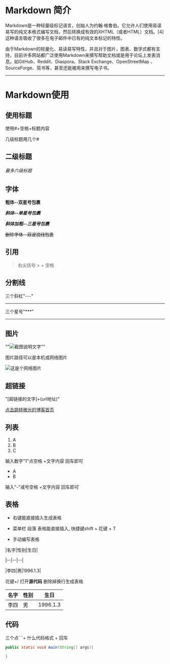 # Markdown 简介
Markdown是一种轻量级标记语言，创始人为约翰·格鲁伯。它允许人们使用易读易写的纯文本格式编写文档，然后转换成有效的XHTML（或者HTML）文档。[4]这种语言吸收了很多在电子邮件中已有的纯文本标记的特性。

由于Markdown的轻量化、易读易写特性，并且对于图片，图表、数学式都有支持，目前许多网站都广泛使用Markdown来撰写帮助文档或是用于论坛上发表消息。如GitHub、Reddit、Diaspora、Stack Exchange、OpenStreetMap 、SourceForge、简书等，甚至还能被用来撰写电子书。

---

# Markdown使用

## 使用标题

使用#+空格+标题内容

几级标题用几个#

## 二级标题

###### 最多六级标题



## 字体

**粗体--双星号包裹**

***斜体--单星号包裹***

***斜体加粗--三星号包裹***

~~删除字体--双波浪线包裹~~



## 引用

> 右尖括号 > + 空格



## 分割线

三个斜杠"---"

---

三个星号"***"

***





## 图片

""![截图说明文字]()""

图片路径可以是本机或网络图片



![这是个网络图片](https://gimg2.baidu.com/image_search/src=http%3A%2F%2Fpic4.zhimg.com%2Fv2-2a56e92cf72cd1268d299f47b8d2cf14_r.jpg&refer=http%3A%2F%2Fpic4.zhimg.com&app=2002&size=f9999,10000&q=a80&n=0&g=0n&fmt=jpeg?sec=1614495757&t=71d04b3f0dcf906086ca523ffb8697e9)





## 超链接

"[超链接的文字]+(url地址)"

[点击跳转微光的博客首页](http://47.116.9.227/)



 ## 列表

1. A
2. B
3. C

输入数字"1"点空格 +文字内容 回车即可

- A
- B

输入"-"减号空格 +文字内容 回车即可



## 表格

- 右键能直接插入生成表格
- 菜单栏 段落 表格能直接插入, 快捷键shift + 花键 + T

- 手动编写表格

|名字|性别|生日|

|--|--|--|

|李四|男|1996.1.3|



花键+/ 打开**源代码**  删除掉换行生成表格

|名字|性别|生日|
|--|--|--|
|李四|男|1996.1.3|



## 代码

三个点```+ 什么代码格式 + 回车

```java
public static void main(String[] args){
  
}
```



